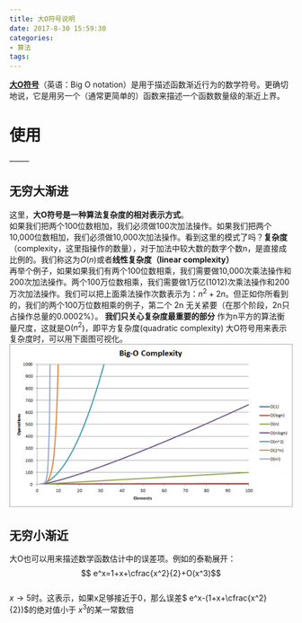 ```yaml
---
title: 大O符号说明
date: 2017-8-30 15:59:30
categories:
- 算法
tags:
---
```



[**大O符号**](https://zh.wikipedia.org/wiki/%E5%A4%A7O%E7%AC%A6%E5%8F%B7 "维基百科")（英语：Big O notation）是用于描述函数渐近行为的数学符号。更确切地说，它是用另一个（通常更简单的）函数来描述一个函数数量级的渐近上界。

# 使用 #  

——–

## 无穷大渐进 ##  
这里，**大O符号是一种算法复杂度的相对表示方式**。  
  如果我们把两个100位数相加，我们必须做100次加法操作。如果我们把两个10,000位数相加，我们必须做10,000次加法操作。看到这里的模式了吗？**复杂度**（complexity，这里指操作的数量），对于加法中较大数的数字个数n，是直接成比例的。我们称这为$O(n)$或者**线性复杂度（linear complexity）**  
再举个例子，如果如果我们有两个100位数相乘，我们需要做10,000次乘法操作和200次加法操作。两个100万位数相乘，我们需要做1万亿(1012)次乘法操作和200万次加法操作。我们可以把上面乘法操作次数表示为：$n^2 + 2n$。但正如你所看到的，我们的两个100万位数相乘的例子，第二个 2n 无关紧要（在那个阶段，2n只占操作总量的0.0002%）。
**我们只关心复杂度最重要的部分**
作为n平方的算法衡量尺度，这就是O($n^2$)，即平方复杂度(quadratic complexity)
大O符号用来表示复杂度时，可以用下面图可视化。
![](https://raw.githubusercontent.com/176wer/176wer.github.io/master/assets/images/WcBRI%20.png)

##  无穷小渐近  ## 
大O也可以用来描述数学函数估计中的误差项。例如的泰勒展开：
$$ e^x=1+x+\cfrac{x^2}{2}+O(x^3)$$  
$x\rightarrow 5$时。这表示，如果x足够接近于0，那么误差$ e^x-(1+x+\cfrac{x^2}{2})$的绝对值小于  $x^{3}$的某一常数倍

 

